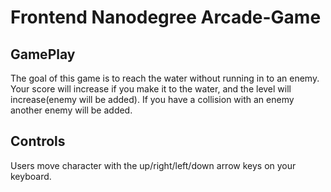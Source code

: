 # Frontend Nanodegree Arcade-Game

## GamePlay

The goal of this game is to reach the water without running in to an enemy. Your score will increase if you make it to the water, and the level will increase(enemy will be added). If you have a collision with an enemy another enemy will be added.

## Controls

Users move character with the up/right/left/down arrow keys on your keyboard.